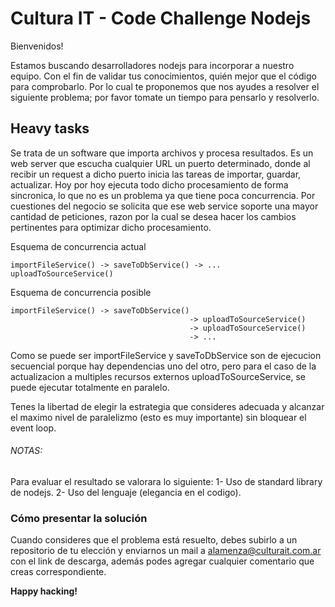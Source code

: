 # Cultura IT - Code Challenge Nodejs

Bienvenidos!

Estamos buscando desarrolladores nodejs para incorporar a nuestro equipo.
Con el fin de validar tus conocimientos, quién mejor que el código para comprobarlo. Por lo cual te proponemos que nos ayudes a resolver el siguiente problema; por favor tomate un tiempo para pensarlo y resolverlo.

## Heavy tasks

Se trata de un software que importa archivos y procesa resultados.
Es un web server que escucha cualquier URL un puerto determinado, donde al recibir un request a dicho puerto inicia las tareas de importar, guardar, actualizar.
Hoy por hoy ejecuta todo dicho procesamiento de forma sincronica, lo que no es un problema ya que tiene poca concurrencia.
Por cuestiones del negocio se solicita que ese web service soporte una mayor cantidad de peticiones, razon por la cual se desea hacer los cambios pertinentes para optimizar dicho procesamiento.

Esquema de concurrencia actual
```
importFileService() -> saveToDbService() -> ... uploadToSourceService()
````

Esquema de concurrencia posible
```
importFileService() -> saveToDbService()
                                        -> uploadToSourceService()
                                        -> uploadToSourceService()
                                        -> ...
````

Como se puede ser importFileService y saveToDbService son de ejecucion secuencial porque hay dependencias uno del otro, pero para el caso de la actualizacion a multiples recursos externos uploadToSourceService, se puede ejecutar totalmente en paralelo.

Tenes la libertad de elegir la estrategia que consideres adecuada y alcanzar el maximo nivel de paralelizmo (esto es muy importante) sin bloquear el event loop.

###### NOTAS:
Para evaluar el resultado se valorara lo siguiente:
1- Uso de standard library de nodejs.
2- Uso del lenguaje (elegancia en el codigo).

### Cómo presentar la solución
Cuando consideres que el problema está resuelto, debes subirlo a un repositorio de tu elección y enviarnos un mail a alamenza@culturait.com.ar con el link de descarga, además podes agregar cualquier comentario que creas correspondiente.


**Happy hacking!**
